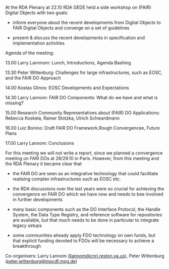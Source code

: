 At the RDA Plenary at 22.10 RDA GEDE held a side workshop on (FAIR) Digital Objects with two goals:

- inform everyone about the recent developments from Digital Objects to FAIR Digital Objects and converge on a set of guidelines 
    
- present & discuss the recent developments in specification and implementation activities

Agenda of the meeting:

13.00   Larry Lannnom:       Lunch, Introductions, Agenda Bashing

13.30   Peter Wittenburg:    Challenges for large infrastructures, such as EOSC, and the FAIR DO Approach

14.00   Kostas Glinos:       EOSC Developments and Expectations

14.30   Larry Lannom:        FAIR DO Components: What do we have and what is missing?

15.00   Research Community Representatives about (FAIR) DO Applications: Rebecca Koskela, Rainer Stotzka, Ulrich Schwardmann
                            
16.00   Luiz Bonino:         Draft FAIR DO Framework,Rough Convergencee, Future Plans

17.00   Larry Lannom:        Conclusions

For this meeting we will not write a report, since we planned a convergence meeting on FAIR DOs at 28/29.10 in Paris. 
However, from this meeting and the RDA Plenary it became clear that

- the FAIR DO are seen as an integrative technology that could facilitate realising complex infrastructures such as 
  EOSC etc.
    
- the RDA discussions over the last years were so crucial for achieving the convergence on FAIR DO which we have now and 
  needs to bee involved in further developments
    
- many basic components such as the DO Interface Protocol, the Handle System, the Data Type Registry, and reference 
  software for repositories are available, but that much needs to be done in particular to integrate legacy setups
      
- some communities already apply FDO technology on own funds, but that explicit funding devoted to FDOs will be necessary to achieve a breakthrough

Co-organisers: Larry Lannom (llannom@cnri.reston.va.us), Peter Wittenburg (peter.wittenburg@mpcdf.mpg.de)

